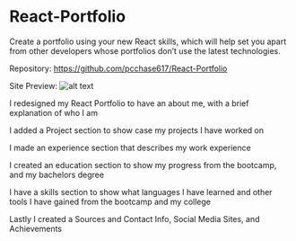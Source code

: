 # React-Portfolio
Create a portfolio using your new React skills, which will help set you apart from other developers whose portfolios don’t use the latest technologies. 

Repository:
https://github.com/pcchase617/React-Portfolio

Site Preview:
![alt text]()

I redesigned my React Portfolio to have an about me, with a brief explanation of who I am

I added a Project section to show case my projects I have worked on

I made an experience section that describes my work experience

I created an education section to show my progress from the bootcamp, and my bachelors degree

I have a skills section to show what languages I have learned and other tools I have gained from the bootcamp and my college

Lastly I created a Sources and Contact Info, Social Media Sites, and Achievements